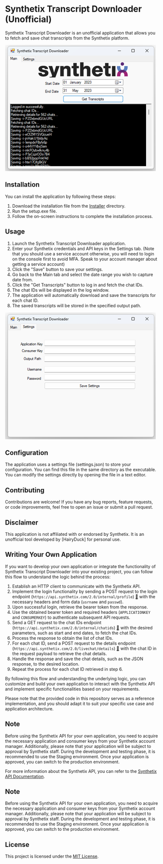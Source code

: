 
# Synthetix Transcript Downloader (Unofficial)

Synthetix Transcript Downloader is an unofficial application that allows you to fetch and save chat transcripts from the Synthetix platform.

![Main Window](./Screenshots/main.png)

## Installation

You can install the application by following these steps:

1. Download the installation file from the [Installer](./Installer/setup.exe) directory.
2. Run the setup.exe file.
3. Follow the on-screen instructions to complete the installation process.

## Usage

1. Launch the Synthetix Transcript Downloader application.
2. Enter your Synthetix credentials and API keys in the Settings tab. (Note that you should use a service account otherwise, you will need to login on the console first to avoid MFA. Speak to your account manager about getting a service account)
3. Click the "Save" button to save your settings.
4. Go back to the Main tab and select the date range you wish to capture date from.
5. Click the "Get Transcripts" button to log in and fetch the chat IDs.
6. The chat IDs will be displayed in the log window.
7. The application will automatically download and save the transcripts for each chat ID.
8. The saved transcripts will be stored in the specified output path.

![Settings Window](./Screenshots/settings.png)

## Configuration

The application uses a settings file (settings.json) to store your configuration. You can find this file in the same directory as the executable. You can modify the settings directly by opening the file in a text editor.

## Contributing

Contributions are welcome! If you have any bug reports, feature requests, or code improvements, feel free to open an issue or submit a pull request.

## Disclaimer

This application is not affiliated with or endorsed by Synthetix. It is an unofficial tool developed by [HairyDuck] for personal use.

## Writing Your Own Application

If you want to develop your own application or integrate the functionality of Synthetix Transcript Downloader into your existing project, you can follow this flow to understand the logic behind the process:

1. Establish an HTTP client to communicate with the Synthetix API.
2. Implement the login functionality by sending a POST request to the login endpoint (`https://api.synthetix.com/2.0/internal/profile`) [🔗](https://documenter.getpostman.com/view/398027/2s93sf1qZM#43583361-35e3-40d4-98da-8fe062f38ca1) with the necessary headers and form data (`usrname` and `passwd`).
3. Upon successful login, retrieve the bearer token from the response.
4. Use the obtained bearer token and required headers (`APPLICATIONKEY` and `CONSUMERKEY`) to authenticate subsequent API requests.
5. Send a GET request to the chat IDs endpoint (`https://api.synthetix.com/2.0/internal/chatids`) [🔗](https://documenter.getpostman.com/view/398027/2s93sf1qZM#8cb1c14f-5e82-43e1-b972-e77b2c7ef323) with the desired parameters, such as start and end dates, to fetch the chat IDs.
6. Process the response to obtain the list of chat IDs.
7. For each chat ID, send a POST request to the details endpoint (`https://api.synthetix.com/2.0/livechat/details`) [🔗](https://documenter.getpostman.com/view/398027/2s93sf1qZM#a5588311-97ba-437f-9aac-d8d196a96072) with the chat ID in the request payload to retrieve the chat details.
8. Handle the response and save the chat details, such as the JSON response, to the desired location.
9. Repeat the process for each chat ID retrieved in step 6.

By following this flow and understanding the underlying logic, you can customize and build your own application to interact with the Synthetix API and implement specific functionalities based on your requirements.

Please note that the provided code in this repository serves as a reference implementation, and you should adapt it to suit your specific use case and application architecture.

## Note

Before using the Synthetix API for your own application, you need to acquire the necessary application and consumer keys from your Synthetix account manager. Additionally, please note that your application will be subject to approval by Synthetix staff. During the development and testing phase, it is recommended to use the Staging environment. Once your application is approved, you can switch to the production environment.

For more information about the Synthetix API, you can refer to the [Synthetix API Documentation](https://api.synthetix.com/).

## Note

Before using the Synthetix API for your own application, you need to acquire the necessary application and consumer keys from your Synthetix account manager. Additionally, please note that your application will be subject to approval by Synthetix staff. During the development and testing phase, it is recommended to use the Staging environment. Once your application is approved, you can switch to the production environment.


## License

This project is licensed under the [MIT License](./LICENSE).
